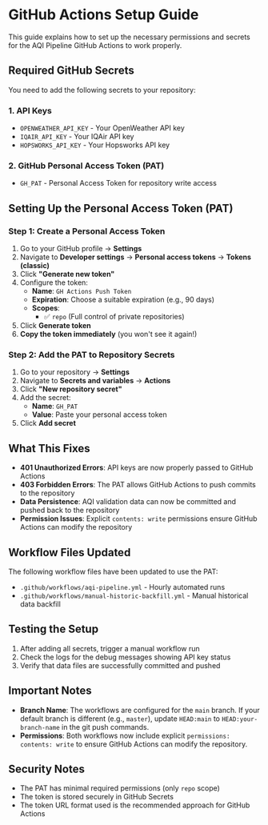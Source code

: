 # GitHub Actions Setup Guide

This guide explains how to set up the necessary permissions and secrets for the AQI Pipeline GitHub Actions to work properly.

## Required GitHub Secrets

You need to add the following secrets to your repository:

### 1. API Keys
- `OPENWEATHER_API_KEY` - Your OpenWeather API key
- `IQAIR_API_KEY` - Your IQAir API key  
- `HOPSWORKS_API_KEY` - Your Hopsworks API key

### 2. GitHub Personal Access Token (PAT)
- `GH_PAT` - Personal Access Token for repository write access

## Setting Up the Personal Access Token (PAT)

### Step 1: Create a Personal Access Token

1. Go to your GitHub profile → **Settings**
2. Navigate to **Developer settings** → **Personal access tokens** → **Tokens (classic)**
3. Click **"Generate new token"**
4. Configure the token:
   - **Name**: `GH Actions Push Token`
   - **Expiration**: Choose a suitable expiration (e.g., 90 days)
   - **Scopes**: 
     - ✅ `repo` (Full control of private repositories)
5. Click **Generate token**
6. **Copy the token immediately** (you won't see it again!)

### Step 2: Add the PAT to Repository Secrets

1. Go to your repository → **Settings**
2. Navigate to **Secrets and variables** → **Actions**
3. Click **"New repository secret"**
4. Add the secret:
   - **Name**: `GH_PAT`
   - **Value**: Paste your personal access token
5. Click **Add secret**

## What This Fixes

- **401 Unauthorized Errors**: API keys are now properly passed to GitHub Actions
- **403 Forbidden Errors**: The PAT allows GitHub Actions to push commits to the repository
- **Data Persistence**: AQI validation data can now be committed and pushed back to the repository
- **Permission Issues**: Explicit `contents: write` permissions ensure GitHub Actions can modify the repository

## Workflow Files Updated

The following workflow files have been updated to use the PAT:

- `.github/workflows/aqi-pipeline.yml` - Hourly automated runs
- `.github/workflows/manual-historic-backfill.yml` - Manual historical data backfill

## Testing the Setup

1. After adding all secrets, trigger a manual workflow run
2. Check the logs for the debug messages showing API key status
3. Verify that data files are successfully committed and pushed

## Important Notes

- **Branch Name**: The workflows are configured for the `main` branch. If your default branch is different (e.g., `master`), update `HEAD:main` to `HEAD:your-branch-name` in the git push commands.
- **Permissions**: Both workflows now include explicit `permissions: contents: write` to ensure GitHub Actions can modify the repository.

## Security Notes

- The PAT has minimal required permissions (only `repo` scope)
- The token is stored securely in GitHub Secrets
- The token URL format used is the recommended approach for GitHub Actions 